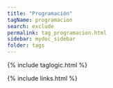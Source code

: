 ```yaml
---
title: "Programación"
tagName: programacion
search: exclude
permalink: tag_programacion.html
sidebar: mydoc_sidebar
folder: tags
---
```

{% include taglogic.html %}

{% include links.html %}
